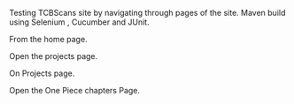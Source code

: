 
Testing TCBScans site by navigating through pages of the site.  Maven build using Selenium , Cucumber and JUnit.

From the home page.

Open the projects page.

On Projects page.

Open the One Piece chapters Page.
